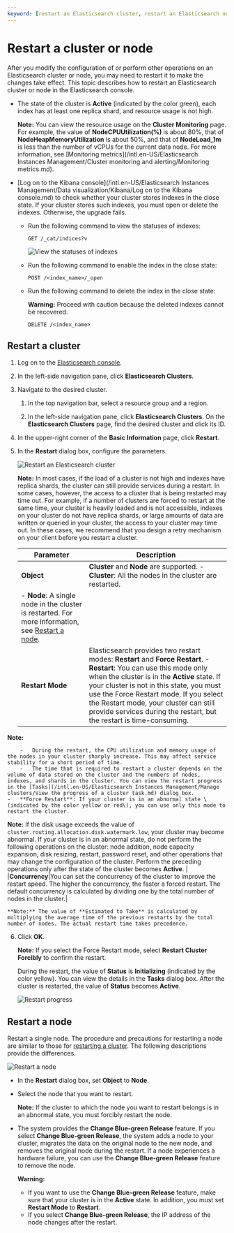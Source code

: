 ```yaml
---
keyword: [restart an Elasticsearch cluster, restart an Elasticsearch node]
---
```


# Restart a cluster or node

After you modify the configuration of or perform other operations on an Elasticsearch cluster or node, you may need to restart it to make the changes take effect. This topic describes how to restart an Elasticsearch cluster or node in the Elasticsearch console.

-   The state of the cluster is **Active** \(indicated by the color green\), each index has at least one replica shard, and resource usage is not high.

    **Note:** You can view the resource usage on the **Cluster Monitoring** page. For example, the value of **NodeCPUUtilization\(%\)** is about 80%, that of **NodeHeapMemoryUtilization** is about 50%, and that of **NodeLoad\_1m** is less than the number of vCPUs for the current data node. For more information, see [Monitoring metrics](/intl.en-US/Elasticsearch Instances Management/Cluster monitoring and alerting/Monitoring metrics.md).

-   [Log on to the Kibana console](/intl.en-US/Elasticsearch Instances Management/Data visualization/Kibana/Log on to the Kibana console.md) to check whether your cluster stores indexes in the close state. If your cluster stores such indexes, you must open or delete the indexes. Otherwise, the upgrade fails.
    -   Run the following command to view the statuses of indexes:

        ```
        GET /_cat/indices?v
        ```

        ![View the statuses of indexes](https://static-aliyun-doc.oss-accelerate.aliyuncs.com/assets/img/en-US/5135141261/p244657.png)

    -   Run the following command to enable the index in the close state:

        ```
        POST /<index_name>/_open
        ```

    -   Run the following command to delete the index in the close state:

        **Warning:** Proceed with caution because the deleted indexes cannot be recovered.

        ```
        DELETE /<index_name>
        ```


## Restart a cluster

1.  Log on to the [Elasticsearch console](https://elasticsearch.console.aliyun.com/#/home).

2.  In the left-side navigation pane, click **Elasticsearch Clusters**.

3.  Navigate to the desired cluster.

    1.  In the top navigation bar, select a resource group and a region.

    2.  In the left-side navigation pane, click **Elasticsearch Clusters**. On the **Elasticsearch Clusters** page, find the desired cluster and click its ID.

4.  In the upper-right corner of the **Basic Information** page, click **Restart**.

5.  In the **Restart** dialog box, configure the parameters.

    ![Restart an Elasticsearch cluster](https://static-aliyun-doc.oss-accelerate.aliyuncs.com/assets/img/en-US/3287659951/p81252.png)

    **Note:** In most cases, if the load of a cluster is not high and indexes have replica shards, the cluster can still provide services during a restart. In some cases, however, the access to a cluster that is being restarted may time out. For example, if a number of clusters are forced to restart at the same time, your cluster is heavily loaded and is not accessible, indexes on your cluster do not have replica shards, or large amounts of data are written or queried in your cluster, the access to your cluster may time out. In these cases, we recommend that you design a retry mechanism on your client before you restart a cluster.

    |Parameter|Description|
    |---------|-----------|
    |**Object**|**Cluster** and **Node** are supported.     -   **Cluster**: All the nodes in the cluster are restarted.
    -   **Node**: A single node in the cluster is restarted. For more information, see [Restart a node](#section_ed1_ce1_s6k). |
    |**Restart Mode**|Elasticsearch provides two restart modes: **Restart** and **Force Restart**.     -   **Restart**: You can use this mode only when the cluster is in the **Active** state. If your cluster is not in this state, you must use the Force Restart mode. If you select the Restart mode, your cluster can still provide services during the restart, but the restart is time-consuming.

**Note:**

        -   During the restart, the CPU utilization and memory usage of the nodes in your cluster sharply increase. This may affect service stability for a short period of time.
        -   The time that is required to restart a cluster depends on the volume of data stored on the cluster and the numbers of nodes, indexes, and shards in the cluster. You can view the restart progress in the [Tasks](/intl.en-US/Elasticsearch Instances Management/Manage clusters/View the progress of a cluster task.md) dialog box.
    -   **Force Restart**: If your cluster is in an abnormal state \(indicated by the color yellow or red\), you can use only this mode to restart the cluster.

**Note:** If the disk usage exceeds the value of `cluster.routing.allocation.disk.watermark.low`, your cluster may become abnormal. If your cluster is in an abnormal state, do not perform the following operations on the cluster: node addition, node capacity expansion, disk resizing, restart, password reset, and other operations that may change the configuration of the cluster. Perform the preceding operations only after the state of the cluster becomes **Active**. |
    |**Concurrency**|You can set the concurrency of the cluster to improve the restart speed. The higher the concurrency, the faster a forced restart. The default concurrency is calculated by dividing one by the total number of nodes in the cluster.|

    **Note:** The value of **Estimated to Take** is calculated by multiplying the average time of the previous restarts by the total number of nodes. The actual restart time takes precedence.

6.  Click **OK**.

    **Note:** If you select the Force Restart mode, select **Restart Cluster Forcibly** to confirm the restart.

    During the restart, the value of **Status** is **Initializing** \(indicated by the color yellow\). You can view the details in the **Tasks** dialog box. After the cluster is restarted, the value of **Status** becomes **Active**.

    ![Restart progress](https://static-aliyun-doc.oss-accelerate.aliyuncs.com/assets/img/en-US/3287659951/p59938.png)


## Restart a node

Restart a single node. The procedure and precautions for restarting a node are similar to those for [restarting a cluster](#section_rc0_xb0_vnt). The following descriptions provide the differences.

![Restart a node](https://static-aliyun-doc.oss-accelerate.aliyuncs.com/assets/img/en-US/3287659951/p75998.png)

-   In the **Restart** dialog box, set **Object** to **Node**.
-   Select the node that you want to restart.

    **Note:** If the cluster to which the node you want to restart belongs is in an abnormal state, you must forcibly restart the node.

-   The system provides the **Change Blue-green Release** feature. If you select **Change Blue-green Release**, the system adds a node to your cluster, migrates the data on the original node to the new node, and removes the original node during the restart. If a node experiences a hardware failure, you can use the **Change Blue-green Release** feature to remove the node.

    **Warning:**

    -   If you want to use the **Change Blue-green Release** feature, make sure that your cluster is in the **Active** state. In addition, you must set **Restart Mode** to **Restart**.
    -   If you select **Change Blue-green Release**, the IP address of the node changes after the restart.

